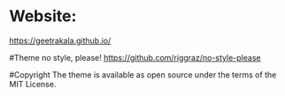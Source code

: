# Website:
https://geetrakala.github.io/

#Theme
no style, please!
https://github.com/riggraz/no-style-please

#Copyright
The theme is available as open source under the terms of the MIT License.